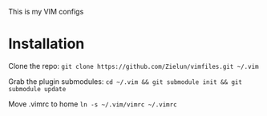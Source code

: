 This is my VIM configs

Installation
============

Clone the repo:
`git clone https://github.com/Zielun/vimfiles.git ~/.vim`

Grab the plugin submodules:
`cd ~/.vim && git submodule init && git submodule update`

Move .vimrc to home
`ln -s ~/.vim/vimrc ~/.vimrc`

